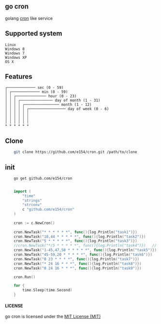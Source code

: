 go cron
-------

golang [cron](https://en.wikipedia.org/wiki/Cron) like service

## Supported system

    Linux
    Windows 8
    Windows 7
    Windows XP
    OS X
    
## Features
    
    ┌───────────── sec (0 - 59)
    │ ┌───────────── min (0 - 59)
    │ │ ┌────────────── hour (0 - 23)
    │ │ │ ┌─────────────── day of month (1 - 31)
    │ │ │ │ ┌──────────────── month (1 - 12)
    │ │ │ │ │ ┌───────────────── day of week (0 - 6)
    │ │ │ │ │ │                                         
    │ │ │ │ │ │
    │ │ │ │ │ │
    * * * * * *  

## Clone

```bash
    git clone https://github.com/e154/cron.git /path/to/clone   
```

## init

```bash
    go get github.com/e154/cron   
```

```go

    import (
        "time"
        "strings"
        "strconv"
        c "github.com/e154/cron"
    )
    
    cron := c.NewCron()
    
    cron.NewTask("* * * * * *", func(){log.Println("task1")})
    cron.NewTask("10,44 * * * * *", func(){log.Println("task2")})
    cron.NewTask("5 * * * * *", func(){log.Println("task3")})
    //cron.NewTask("*/5 * * * * *", func(){log.Println("task4")})	// not supported
    cron.NewTask("1-45,47,50 * * * * *", func(){log.Println("task5")})
    cron.NewTask("45-59,20 * * * * *", func(){log.Println("task6")})
    cron.NewTask("0 23 * * * *", func(){log.Println("task7")})
    cron.NewTask("* 24 16 * * *", func(){log.Println("task8")})
    cron.NewTask("0 24 16 * * *", func(){log.Println("task9")})

    cron.Run()

    for {
        time.Sleep(time.Second)
    }
```

#### LICENSE

go cron is licensed under the [MIT License (MIT)](https://github.com/e154/cron/blob/dev/LICENSE)

